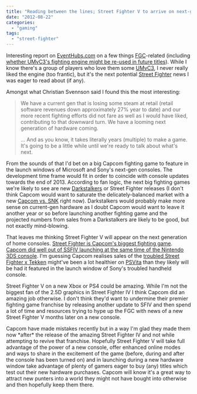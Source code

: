 ```yaml
---
title: "Reading between the lines; Street Fighter V to arrive on next-gen consoles"
date: "2012-08-22"
categories: 
  - "gaming"
tags: 
  - "street-fighter"
---
```


Interesting report on [EventHubs.com](http://www.eventhubs.com/) on a few things [FGC](http://www.urbandictionary.com/define.php?term=FGC)\-related (including [whether UMvC3's fighting engine might be re-used in future titles](http://www.eventhubs.com/news/2012/aug/22/capcom-region-locked-games-street-fighter-25th-anniversary-collection-set-capcom-willing-re-use-umvc3s-engiine/)). While I know there's a group of players who love them some [UMvC3](http://en.wikipedia.org/wiki/Ultimate_Marvel_vs._Capcom_3), I never really liked the engine (too frantic), but it's the next potential [Street Fighter](http://en.wikipedia.org/wiki/Street_fighter) news I was eager to read about (if any).

Amongst what Christian Svennson said I found this the most interesting:

> We have a current gen that is losing some steam at retail (retail software revenues down approximately 27% year to date) and our more recent fighting efforts did not fare as well as I would have liked, contributing to that downward turn. We have a looming next generation of hardware coming.
> 
> ... And as you know, it takes literally years (multiple) to make a game. It's going to be a little while until we're ready to talk about what's next.

From the sounds of that I'd bet on a big Capcom fighting game to feature in the launch windows of Microsoft and Sony's next-gen consoles. The development time frame would fit in order to coincide with console updates towards the end of 2013. According to fan logic, the next big fighting games we're likely to see are new [Darkstalkers](http://en.wikipedia.org/wiki/Darkstalkers) or Street Fighter releases (I don't think Capcom would want to saturate the delicately-balanced market with a new [Capcom vs. SNK](http://en.wikipedia.org/wiki/SNK_vs._Capcom_(series)) right now). Darkstalkers would probably make more sense on current-gen hardware as I doubt Capcom would want to leave it another year or so before launching another fighting game and the projected numbers from sales from a Darkstalkers are likely to be good, but not exactly mind-blowing.

That leaves me thinking Street Fighter V will appear on the next generation of home consoles. [Street Fighter is Capcom's biggest fighting game](http://en.wikipedia.org/wiki/List_of_best-selling_video_game_franchises#At_least_20_million_copies). [Capcom did well out of SSFIV launching at the same time of the Nintendo 3DS console](http://en.wikipedia.org/wiki/Super_Street_Fighter_IV:_3D_Edition#Sales_and_promotion). I'm guessing Capcom realises sales of the [troubled Street Fighter x Tekken](http://en.wikipedia.org/wiki/Street_Fighter_X_Tekken#Controversy) might've been a lot healthier on [PSVita](http://en.wikipedia.org/wiki/PlayStation_Vita) than they likely will be had it featured in the launch window of Sony's troubled handheld console.

Street Fighter V on a new Xbox or PS4 could be amazing. While I'm not the biggest fan of the 2.5D graphics in Street Fighter IV I think Capcom did an amazing job otherwise. I don't think they'd want to undermine their premier fighting game franchise by releasing another update to SFIV and then spend a lot of time and resources trying to hype up the FGC with news of a new Street Fighter V months later on a new console.

Capcom have made mistakes recently but in a way I'm glad they made them now \*after\* the release of the amazing Street Fighter IV and not while attempting to revive that franchise. Hopefully Street Fighter V will take full advantage of the power of a new console, offer enhanced online modes and ways to share in the excitement of the game (before, during and after the console has been turned on) and in launching during a new hardware window take advantage of plenty of gamers eager to buy (any) titles which test out their new hardware purchases. Capcom will know it's a great way to attract new punters into a world they might not have bought into otherwise and then hopefully keep them there.

